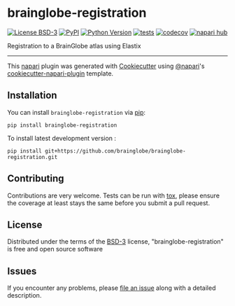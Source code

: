 # brainglobe-registration

[![License BSD-3](https://img.shields.io/pypi/l/brainglobe-registration.svg?color=green)](https://github.com/brainglobe/brainglobe-registration/raw/main/LICENSE)
[![PyPI](https://img.shields.io/pypi/v/brainglobe-registration.svg?color=green)](https://pypi.org/project/brainglobe-registration)
[![Python Version](https://img.shields.io/pypi/pyversions/brainglobe-registration.svg?color=green)](https://python.org)
[![tests](https://github.com/brainglobe/brainglobe-registration/workflows/tests/badge.svg)](https://github.com/brainglobe/brainglobe-registration/actions)
[![codecov](https://codecov.io/gh/brainglobe/brainglobe-registration/branch/main/graph/badge.svg)](https://codecov.io/gh/brainglobe/brainglobe-registration)
[![napari hub](https://img.shields.io/endpoint?url=https://api.napari-hub.org/shields/brainglobe-registration)](https://napari-hub.org/plugins/brainglobe-registration)

Registration to a BrainGlobe atlas using Elastix

----------------------------------

This [napari] plugin was generated with [Cookiecutter] using [@napari]'s [cookiecutter-napari-plugin] template.

<!--
Don't miss the full getting started guide to set up your new package:
https://github.com/napari/cookiecutter-napari-plugin#getting-started

and review the napari docs for plugin developers:
https://napari.org/stable/plugins/index.html
-->

## Installation

You can install `brainglobe-registration` via [pip]:

    pip install brainglobe-registration



To install latest development version :

    pip install git+https://github.com/brainglobe/brainglobe-registration.git


## Contributing

Contributions are very welcome. Tests can be run with [tox], please ensure
the coverage at least stays the same before you submit a pull request.

## License

Distributed under the terms of the [BSD-3] license,
"brainglobe-registration" is free and open source software

## Issues

If you encounter any problems, please [file an issue] along with a detailed description.

[napari]: https://github.com/napari/napari
[Cookiecutter]: https://github.com/audreyr/cookiecutter
[@napari]: https://github.com/napari
[MIT]: http://opensource.org/licenses/MIT
[BSD-3]: http://opensource.org/licenses/BSD-3-Clause
[GNU GPL v3.0]: http://www.gnu.org/licenses/gpl-3.0.txt
[GNU LGPL v3.0]: http://www.gnu.org/licenses/lgpl-3.0.txt
[Apache Software License 2.0]: http://www.apache.org/licenses/LICENSE-2.0
[Mozilla Public License 2.0]: https://www.mozilla.org/media/MPL/2.0/index.txt
[cookiecutter-napari-plugin]: https://github.com/napari/cookiecutter-napari-plugin

[file an issue]: https://github.com/brainglobe/brainglobe-registration/issues

[napari]: https://github.com/napari/napari
[tox]: https://tox.readthedocs.io/en/latest/
[pip]: https://pypi.org/project/pip/
[PyPI]: https://pypi.org/
